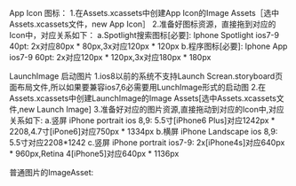 App Icon 图标：
1.在Assets.xcassets中创建App Icon的Image Assets［选中Assets.xcassets文件，new App Icon］
2.准备好图标资源，直接拖到对应的Icon中，对应关系如下：
a.Spotlight搜索图标[必要]: Iphone Spotlight ios7-9 40pt: 2x对应80px * 80px,3x对应120px * 120px
b.程序图标[必要]: Iphone App ios7-9 60pt: 2x对应120px * 120px,3x对应180px * 180px

LaunchImage 启动图片
1.ios8以前的系统不支持Launch Screan.storyboard页面布局文件,所以如果要兼容ios7,6必需要用LunchImage形式的启动图
2.在Assets.xcassets中创建LaunchImage的Image Assets[选中Assets.xcassets文件,new Launch Image]
3.准备好对应的图片资源,直接拖动到对应的Icon中,对应关系如下:
a.竖屏 iPhone portrait ios 8,9: 5.5寸[iPhone6 Plus]对应1242px * 2208,4.7寸[iPone6]对应750px * 1334px
b.横屏 iPhone Landscape ios 8,9: 5.5寸对应2208*1242
c.竖屏 iPhone portrait ios7-9: 2x[iPhone4s]对应640px * 960px,Retina 4[iPhone5]对应640px * 1136px

普通图片的ImageAsset:
